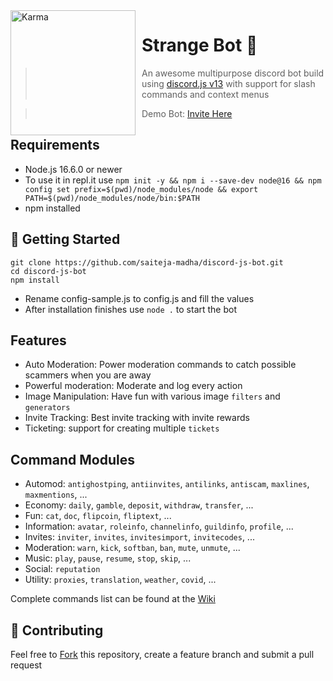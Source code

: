<img width="200" height="200" align="left" style="float: left; margin: 0 10px 0 0;" alt="Karma" src="https://cdn.discordapp.com/avatars/752922609733337190/e33accb1135c9084f69d503e17bb4290.png?size=1024"> 

# Strange Bot 🤖

> An awesome multipurpose discord bot build using [discord.js v13](https://discord.js.org) with support for slash commands and context menus

> Demo Bot: [Invite Here](https://discord.com/oauth2/authorize?client_id=752922609733337190&permissions=8&scope=bot%20applications.commands)

## Requirements

- Node.js 16.6.0 or newer
- To use it in repl.it use `npm init -y && npm i --save-dev node@16 && npm config set prefix=$(pwd)/node_modules/node && export PATH=$(pwd)/node_modules/node/bin:$PATH
`
- npm installed

## 🚀 Getting Started

```
git clone https://github.com/saiteja-madha/discord-js-bot.git
cd discord-js-bot
npm install
```

- Rename config-sample.js to config.js and fill the values
- After installation finishes use `node .` to start the bot

## Features

- Auto Moderation: Power moderation commands to catch possible scammers when you are away
- Powerful moderation: Moderate and log every action
- Image Manipulation: Have fun with various image `filters` and `generators`
- Invite Tracking: Best invite tracking with invite rewards
- Ticketing: support for creating multiple `tickets`

## Command Modules

- Automod: `antighostping`, `antiinvites`, `antilinks`, `antiscam`, `maxlines`, `maxmentions`, ...
- Economy: `daily`, `gamble`, `deposit`, `withdraw`, `transfer`, ...
- Fun: `cat`, `doc`, `flipcoin`, `fliptext`, ...
- Information: `avatar`, `roleinfo`, `channelinfo`, `guildinfo`, `profile`, ...
- Invites: `inviter`, `invites`, `invitesimport`, `invitecodes`, ...
- Moderation: `warn`, `kick`, `softban`, `ban`, `mute`, `unmute`, ...
- Music: `play`, `pause`, `resume`, `stop`, `skip`, ...
- Social: `reputation`
- Utility: `proxies`, `translation`, `weather`, `covid`, ...

Complete commands list can be found at the [Wiki](https://github.com/saiteja-madha/discord-js-bot/wiki)

## 🤝 Contributing

Feel free to [Fork](https://github.com/saiteja-madha/discord-js-bot/fork) this repository, create a feature branch and submit a pull request
